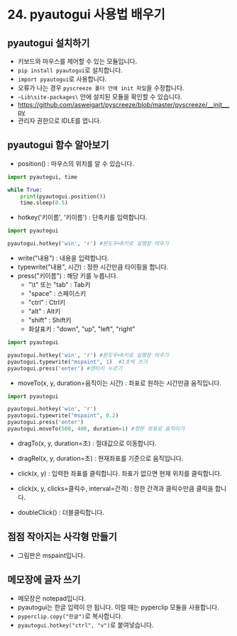# 24. pyautogui 사용법 배우기
## pyautogui 설치하기
* 키보드와 마우스를 제어할 수 있는 모듈입니다.
* ```pip install pyautogui```로 설치합니다. 
* ```import pyautogui```로 사용합니다.
* 오류가 나는 경우 ```pyscreeze 폴더 안에 init 파일```을 수정합니다.
* ```~Lib\site-packages\``` 안에 설치된 모듈을 확인할 수 있습니다.
* https://github.com/asweigart/pyscreeze/blob/master/pyscreeze/__init__.py
* 관리자 권한으로 IDLE를 엽니다.

## pyautogui 함수 알아보기
* position() : 마우스의 위치를 알 수 있습니다.
```python
import pyautogui, time

while True:
    print(pyautogui.position())
    time.sleep(0.5)
```

* hotkey('키이름', '키이름') : 단축키를 입력합니다.
```python
import pyautogui

pyautogui.hotkey('win', 'r') #윈도우+R키로 실행창 띄우기
```
* write("내용") : 내용을 입력합니다.
* typewrite("내용", 시간) : 정한 시간만큼 타이핑을 합니다.
* press("키이름") : 해당 키를 누릅니다.
  * "\t" 또는 "tab" : Tab키
  * "space" : 스페이스키
  * "ctrl" : Ctrl키
  * "alt" : Alt키
  * "shift" : Shift키
  * 화살표키 : "down", "up", "left", "right"
```python
import pyautogui

pyautogui.hotkey('win', 'r') #윈도우+R키로 실행창 띄우기
pyautogui.typewrite("mspaint", 1)  #1초씩 쓰기
pyautogui.press('enter') #엔터키 누르기
```

* moveTo(x, y, duration=움직이는 시간) : 좌표로 원하는 시간만큼 움직입니다.
```python
import pyautogui

pyautogui.hotkey('win', 'r')
pyautogui.typewrite("mspaint", 0.2)
pyautogui.press('enter')
pyautogui.moveTo(500, 400, duration=1) #정한 좌표로 움직이기
```

* dragTo(x, y, duration=초) : 절대값으로 이동합니다.
* dragRel(x, y, duration=초) : 현재좌표를 기준으로 움직입니다.

* click(x, y) : 입력한 좌표를 클릭합니다. 좌표가 없으면 현재 위치를 클릭합니다.
* click(x, y, clicks=클릭수, interval=간격) : 정한 간격과 클릭수만큼 클릭을 합니다.
* doubleClick() : 더블클릭합니다.

## 점점 작아지는 사각형 만들기
* 그림판은 mspaint입니다.

## 메모장에 글자 쓰기
* 메모장은 notepad입니다.
* pyautogui는 한글 입력이 안 됩니다. 이럴 때는 pyperclip 모듈을 사용합니다.
* ```pyperclip.copy("한글")```로 복사합니다.
* ```pyautogui.hotkey("ctrl", "v")```로 붙여넣습니다.
